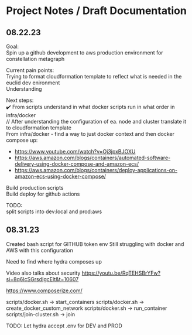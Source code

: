 # Project Notes / Draft Documentation
## 08.22.23
Goal:   
Spin up a github development to aws production environment for constellation metagraph   

Current pain points:   
Trying to format cloudformation template to reflect what is needed in the euclid dev enironment   
Understanding   

Next steps:   
✔️ From scripts understand in what docker scripts run in what order in infra/docker  
// After understanding the configuration of ea. node and cluster translate it to cloudformation template  
From infra/docker - find a way to just docker context and then docker compose up: 
- https://www.youtube.com/watch?v=Oj3jpxBJOXU
- https://aws.amazon.com/blogs/containers/automated-software-delivery-using-docker-compose-and-amazon-ecs/
- https://aws.amazon.com/blogs/containers/deploy-applications-on-amazon-ecs-using-docker-compose/

Build production scripts   
Build deploy for github actions  



TODO:   
split scripts into dev:local and prod:aws  


## 08.31.23
Created bash script for GITHUB token env
Still struggling with docker and AWS with this configuration

Need to find where hydra composes up

Video also talks about security
https://youtu.be/RqTEHSBrYFw?si=8q6IcSGrsdIgcElt&t=10607

https://www.composerize.com/

scripts/docker.sh -> start_containers
scripts/docker.sh -> create_docker_custom_network
scripts/docker.sh -> run_container
scripts/join-cluster.sh -> join

TODO:
Let hydra accept .env for DEV and PROD